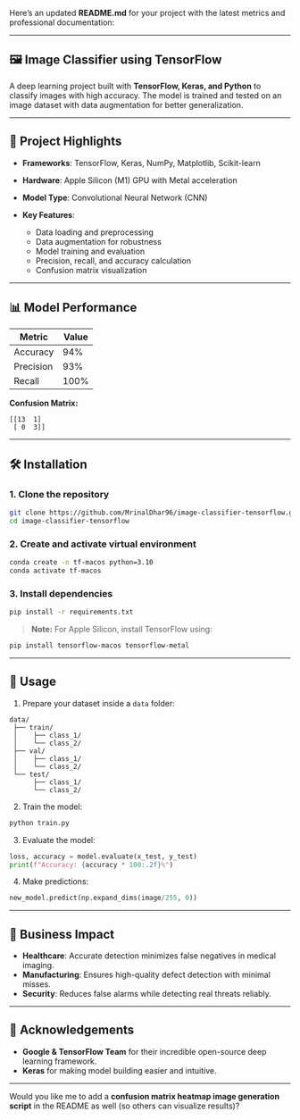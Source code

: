 Here’s an updated **README.md** for your project with the latest metrics and professional documentation:

---

## 🖼️ Image Classifier using TensorFlow

A deep learning project built with **TensorFlow, Keras, and Python** to classify images with high accuracy. The model is trained and tested on an image dataset with data augmentation for better generalization.

---

## 🚀 Project Highlights

* **Frameworks**: TensorFlow, Keras, NumPy, Matplotlib, Scikit-learn
* **Hardware**: Apple Silicon (M1) GPU with Metal acceleration
* **Model Type**: Convolutional Neural Network (CNN)
* **Key Features**:

  * Data loading and preprocessing
  * Data augmentation for robustness
  * Model training and evaluation
  * Precision, recall, and accuracy calculation
  * Confusion matrix visualization

---

## 📊 Model Performance

| Metric    | Value |
| --------- | ----- |
| Accuracy  | 94%   |
| Precision | 93%   |
| Recall    | 100%  |

**Confusion Matrix:**

```
[[13  1]
 [ 0  3]]
```

---

## 🛠 Installation

### 1. Clone the repository

```bash
git clone https://github.com/MrinalDhar96/image-classifier-tensorflow.git
cd image-classifier-tensorflow
```

### 2. Create and activate virtual environment

```bash
conda create -n tf-macos python=3.10
conda activate tf-macos
```

### 3. Install dependencies

```bash
pip install -r requirements.txt
```

> **Note:** For Apple Silicon, install TensorFlow using:

```bash
pip install tensorflow-macos tensorflow-metal
```

---

## 🏃 Usage

1. Prepare your dataset inside a `data` folder:

```
data/
 ├── train/
 │    ├── class_1/
 │    └── class_2/
 ├── val/
 │    ├── class_1/
 │    └── class_2/
 └── test/
      ├── class_1/
      └── class_2/
```

2. Train the model:

```bash
python train.py
```

3. Evaluate the model:

```python
loss, accuracy = model.evaluate(x_test, y_test)
print(f"Accuracy: {accuracy * 100:.2f}%")
```

4. Make predictions:

```python
new_model.predict(np.expand_dims(image/255, 0))
```

---

## 🔬 Business Impact

* **Healthcare**: Accurate detection minimizes false negatives in medical imaging.
* **Manufacturing**: Ensures high-quality defect detection with minimal misses.
* **Security**: Reduces false alarms while detecting real threats reliably.

---

## 🙏 Acknowledgements

* **Google & TensorFlow Team** for their incredible open-source deep learning framework.
* **Keras** for making model building easier and intuitive.

---

Would you like me to add a **confusion matrix heatmap image generation script** in the README as well (so others can visualize results)?
